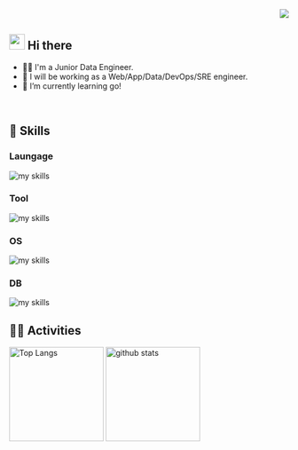 <!-- 1. GitHub usernameを変更 -->
<div align="right">
  <img src="https://komarev.com/ghpvc/?username=tiroly0309" />
</div>


<!-- 2. プロフィールや連絡先を変更 -->
## <img src="https://media.giphy.com/media/hvRJCLFzcasrR4ia7z/giphy.gif" width="28"> Hi there

- 🧑‍💻 I'm a Junior Data Engineer.
- 💪 I will be working as a Web/App/Data/DevOps/SRE engineer.
- 🔰 I’m currently learning go!
<!-- - 📫 How to reach me: [Twitter - @username](https://twitter.com/username) -->
<br>


<!-- 3. 好きな技術スタックに変更 -->
<!-- ライトモート：theme=light, ダークモート：theme=dark -->
<!-- アイコンの選択肢一覧：https://arc.net/l/quote/zizyykfh -->
## 🌱 Skills
### Laungage
<img alt="my skills" src="https://skillicons.dev/icons?theme=dark&perline=7&i=html,css,js,bootstrap,ts,nodejs,react,vue,next,go,flutter,python,flask,django,arduino" />

### Tool
<img alt="my skills" src="https://skillicons.dev/icons?theme=dark&perline=7&i=vscode,git,github,docker,kubernetes,nginx,vite,gcp,firebase,cloudflare,raspberrypi,figma" />

### OS
<img alt="my skills" src="https://skillicons.dev/icons?theme=dark&perline=7&i=windows,apple,linux,ubuntu" />

### DB
<img alt="my skills" src="https://skillicons.dev/icons?theme=dark&perline=7&i=postgres,mongo,sqlite,firebase" />
<br>


<!-- 4. GitHub usernameを変更, 2箇所 -->
<!-- ライトモート：theme=light, ダークモート：theme=vue-dark  -->
## 🏃‍♀️ Activities
<div align="left"> 
  <img alt="Top Langs" height="170px" src="https://github-readme-stats.vercel.app/api?username=tiroly0309&theme=vue-dark&layout=compact" />
  <img alt="github stats" height="170px" src="https://github-readme-stats.vercel.app/api/top-langs/?username=tiroly0309&theme=vue-dark&layout=compact" />
</div>


<!--
This repository is a ✨ _special_ ✨ repository because its `README.md` (this file) appears on your GitHub profile.

Here are some ideas to get you started:

- 🔭 I’m currently working on ...
- 🌱 I’m currently learning ...
- 👯 I’m looking to collaborate on ...
- 🤔 I’m looking for help with ...
- 💬 Ask me about ...
- 📫 How to reach me: ...
- 😄 Pronouns: ...
- ⚡ Fun fact: ...
-->

